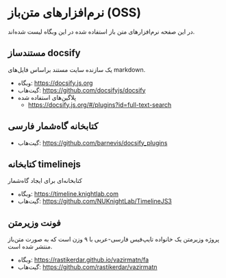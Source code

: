# نرم‌افزارهای متن‌باز (OSS)
در این صفحه نرم‌افزارهای متن باز استفاده شده در این وبگاه لیست شده‌اند.

## مستندساز docsify
یک سازنده سایت مستند براساس فایل‌های markdown.
* وبگاه: https://docsify.js.org
* گیت‌هاب: https://github.com/docsifyjs/docsify
* پلاگین‌های استفاده شده
  * https://docsify.js.org/#/plugins?id=full-text-search

## کتابخانه گاه‌شمار فارسی
* گیت‌هاب: https://github.com/barnevis/docsify_plugins

## کتابخانه timelinejs
کتابخانه‌ای برای ایجاد گاه‌شمار
* وبگاه: https://timeline.knightlab.com
* گیت‌هاب: https://github.com/NUKnightLab/TimelineJS3

## فونت وزیرمتن
پروژه وزیرمتن یک خانواده تایپ‌فیس فارسی-عربی با ۹ وزن است که به صورت متن‌باز منتشر شده است.
* وبگاه: https://rastikerdar.github.io/vazirmatn/fa
* گیت‌هاب: https://github.com/rastikerdar/vazirmatn